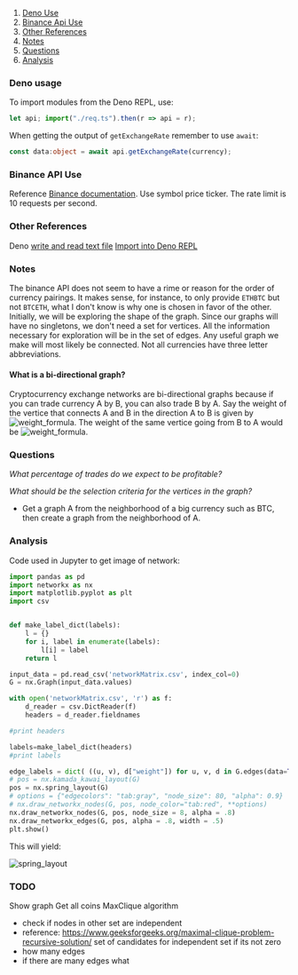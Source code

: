 1. [Deno Use](#deno-use)
2. [Binance Api Use](#binance-api-use)
3. [Other References](#other-references)
4. [Notes](#notes)
5. [Questions](#questions)
6. [Analysis](#analysis)

### Deno usage
To import modules from the Deno REPL, use:
```ts
let api; import("./req.ts").then(r => api = r);
```
When getting the output of `getExchangeRate` remember to use `await`:
```ts
const data:object = await api.getExchangeRate(currency);
```

### Binance API Use
Reference [Binance documentation](https://github.com/binance/binance-spot-api-docs/blob/master/rest-api.md#symbol-price-ticker).
Use symbol price ticker.
The rate limit is 10 requests per second.

### Other References
Deno [write and read text file](https://medium.com/deno-the-complete-reference/read-write-json-files-in-deno-ca23073c4d76)
[Import into Deno REPL](https://stackoverflow.com/questions/63402664/how-to-import-a-module-inside-the-deno-repl)

### Notes
The binance API does not seem to have a rime or reason for the order of currency pairings.
It makes sense, for instance, to only provide `ETHBTC` but not `BTCETH`, what I don't know is why one is chosen in favor of the other.
Initially, we will be exploring the shape of the graph. Since our graphs will have no singletons, we don't need a set for vertices. All the information necessary for exploration will be in the set of edges.
Any useful graph we make will most likely be connected.
Not all currencies have three letter abbreviations.
#### What is a bi-directional graph?
Cryptocurrency exchange networks are bi-directional graphs because if you can trade currency A by B, you can also trade B by A.
Say the weight of the vertice that connects A and B in the direction A to B is given by ![weight_formula](https://render.githubusercontent.com/render/math?math=w(A,B)). The weight of the same vertice going from B to A would be ![weight_formula](https://render.githubusercontent.com/render/math?math=w(B,A)=f(w(A,B))).

### Questions
*What percentage of trades do we expect to be profitable?*

*What should be the selection criteria for the vertices in the graph?*
- Get a graph A from the neighborhood of a big currency such as BTC, then create a graph from the neighborhood of A.

### Analysis
Code used in Jupyter to get image of network:
```python
import pandas as pd
import networkx as nx
import matplotlib.pyplot as plt
import csv


def make_label_dict(labels):
    l = {}
    for i, label in enumerate(labels):
        l[i] = label
    return l

input_data = pd.read_csv('networkMatrix.csv', index_col=0)
G = nx.Graph(input_data.values)

with open('networkMatrix.csv', 'r') as f:
    d_reader = csv.DictReader(f)
    headers = d_reader.fieldnames

#print headers

labels=make_label_dict(headers)
#print labels

edge_labels = dict( ((u, v), d["weight"]) for u, v, d in G.edges(data=True) )
# pos = nx.kamada_kawai_layout(G)
pos = nx.spring_layout(G)
# options = {"edgecolors": "tab:gray", "node_size": 80, "alpha": 0.9}
# nx.draw_networkx_nodes(G, pos, node_color="tab:red", **options)
nx.draw_networkx_nodes(G, pos, node_size = 8, alpha = .8)
nx.draw_networkx_edges(G, pos, alpha = .8, width = .5)
plt.show()
```
This will yield:

![spring_layout]('https://github.com/rodigu/crypto-graph-triplets/blob/main/img/spring_graph.png?raw=true')

### TODO
Show graph
Get all coins
MaxClique algorithm
- check if nodes in other set are independent
- reference: https://www.geeksforgeeks.org/maximal-clique-problem-recursive-solution/
set of candidates for independent set if its not zero
- how many edges
- if there are many edges what
